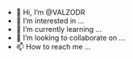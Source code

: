 - 👋 Hi, I’m @VALZODR
- 👀 I’m interested in ...
- 🌱 I’m currently learning ...
- 💞️ I’m looking to collaborate on ...
- 📫 How to reach me ...

<!---
VALZODR/VALZODR is a ✨ special ✨ repository because its `README.md` (this file) appears on your GitHub profile.
You can click the Preview link to take a look at your changes.
--->
